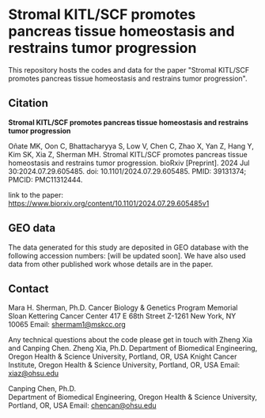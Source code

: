 # Stromal KITL/SCF promotes pancreas tissue homeostasis and restrains tumor progression

This repository hosts the codes and data for the paper "Stromal KITL/SCF promotes pancreas tissue homeostasis and restrains tumor progression".

## Citation
**Stromal KITL/SCF promotes pancreas tissue homeostasis and restrains tumor progression**

Oñate MK, Oon C, Bhattacharyya S, Low V, Chen C, Zhao X, Yan Z, Hang Y, Kim SK, Xia Z, Sherman MH. Stromal KITL/SCF promotes pancreas tissue homeostasis and restrains tumor progression. bioRxiv [Preprint]. 2024 Jul 30:2024.07.29.605485. doi: 10.1101/2024.07.29.605485. PMID: 39131374; PMCID: PMC11312444.

link to the paper: https://www.biorxiv.org/content/10.1101/2024.07.29.605485v1

## GEO data

The data generated for this study are deposited in GEO database with the following accession numbers: [will be updated soon]. We have also used data from other published work whose details are in the paper.

## Contact

Mara H. Sherman, Ph.D.
Cancer Biology & Genetics Program
Memorial Sloan Kettering Cancer Center
417 E 68th Street Z-1261
New York, NY 10065
Email: shermam1@mskcc.org

Any technical questions about the code please get in touch with Zheng Xia and Canping Chen.
Zheng Xia, Ph.D. 
Department of Biomedical Engineering, Oregon Health & Science University, Portland, OR, USA
Knight Cancer Institute, Oregon Health & Science University, Portland, OR, USA
Email: xiaz@ohsu.edu


Canping Chen, Ph.D.  
Department of Biomedical Engineering, Oregon Health & Science University, Portland, OR, USA
Email: chencan@ohsu.edu

